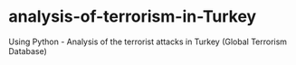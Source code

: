 # analysis-of-terrorism-in-Turkey
 Using Python - Analysis of the terrorist attacks in Turkey (Global Terrorism Database)
